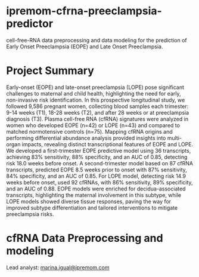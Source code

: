 # ipremom-cfrna-preeclampsia-predictor
cell-free-RNA data preprocessing and data modeling for the prediction of Early Onset Preeclampsia (EOPE) and Late Onset Preeclampsia.

# Project Summary 

Early-onset (EOPE) and late-onset preeclampsia (LOPE) pose significant challenges to maternal and child health, highlighting the need for early, non-invasive risk identification. In this prospective longitudinal study, we followed 9,586 pregnant women, collecting blood samples each trimester: 9-14 weeks (T1), 18-28 weeks (T2), and after 28 weeks or at preeclampsia diagnosis (T3). Plasma cell-free RNA (cfRNA) signatures were analyzed in women who developed EOPE (n=42) or LOPE (n=43) and compared to matched normotensive controls (n=75). Mapping cfRNA origins and performing differential abundance analysis provided insights into multi-organ impacts, revealing distinct transcriptional features of EOPE and LOPE. We developed a first-trimester EOPE predictive model using 36 transcripts, achieving 83% sensitivity, 88% specificity, and an AUC of 0.85, detecting risk 18.0 weeks before onset. A second-trimester model based on 87 cfRNA transcripts, predicted EOPE 8.5 weeks prior to onset with 87% sensitivity, 84% specificity, and an AUC of 0.85. For LOPE model, detecting risk 14.9 weeks before onset, used 92 cfRNAs, with 86% sensitivity, 89% specificity, and an AUC of 0.88. EOPE models were enriched for decidua-associated transcripts, highlighting the maternal involvement in this subtype, while LOPE models showed diverse tissue responses, paving the way for improved subtype differentiation and tailored interventions to mitigate preeclampsia risks.

# cfRNA Data Preprocessing and modeling

Lead analyst: marina.igual@ipremom.com



